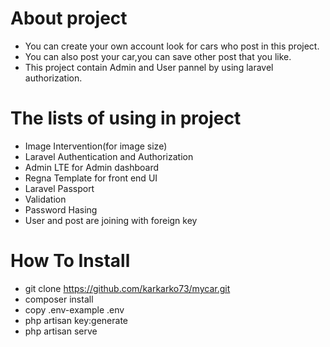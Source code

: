 # About project
- You can create your own account look for cars who post in this project.
- You can also post your car,you can save other post that you like.
- This project contain Admin and User pannel by using laravel authorization.


# The lists of using in project
- Image Intervention(for image size)
- Laravel Authentication and Authorization
- Admin LTE for Admin dashboard
- Regna Template for front end UI
- Laravel Passport
- Validation
- Password Hasing
- User and post are joining with foreign key

# How To Install
- git clone https://github.com/karkarko73/mycar.git
- composer install
- copy .env-example .env
- php artisan key:generate
- php artisan serve
